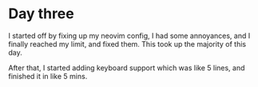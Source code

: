 # Day three
I started off by fixing up my neovim config, I had
some annoyances, and I finally reached my limit,
and fixed them. This took up the majority of this day.

After that, I started adding keyboard support which
was like 5 lines, and finished it in like 5 mins.
